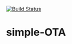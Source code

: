 [![Build Status](https://travis-ci.org/lask3802/simple-OTA.svg?branch=master)](https://travis-ci.org/lask3802/simple-OTA)
# simple-OTA
